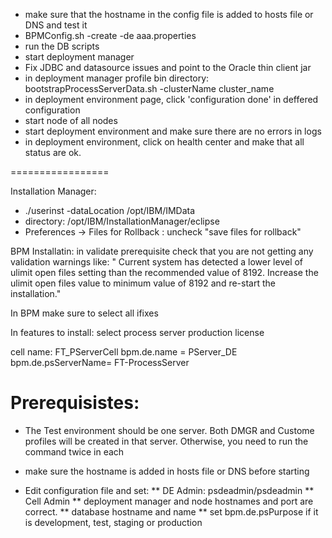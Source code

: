 * make sure that the hostname in the config file is added to hosts file or DNS and test it
* BPMConfig.sh -create -de aaa.properties
* run the DB scripts
* start deployment manager
* Fix JDBC and datasource issues and point to the Oracle thin client jar
* in deployment manager profile bin directory: bootstrapProcessServerData.sh -clusterName cluster_name
* in deployment environment page, click 'configuration done' in deffered configuration
* start node of all nodes
* start deployment environment and make sure there are no errors in logs
* in deployment environment, click on health center and make that all status are ok.


=================

Installation Manager:
* ./userinst -dataLocation /opt/IBM/IMData
* directory: /opt/IBM/InstallationManager/eclipse
* Preferences -> Files for Rollback : uncheck "save files for rollback"

BPM Installatin:
in validate prerequisite check that you are not getting any validation warnings like:
"
Current system has detected a lower level of ulimit open files setting than the recommended value of 8192. Increase the ulimit open files value to minimum value of 8192 and re-start the installation."

In BPM make sure to select all ifixes

In features to install: select process server production license

cell name: FT_PServerCell
bpm.de.name = PServer_DE
bpm.de.psServerName= FT-ProcessServer

Prerequisistes:
===============
* The Test environment should be one server.  Both DMGR and Custome profiles will be created in that server.  Otherwise, you need to run the command twice in each
* make sure the hostname is added in hosts file or DNS before starting


* Edit configuration file and set:
** DE Admin: psdeadmin/psdeadmin
** Cell Admin
** deployment manager and node hostnames and port are correct.
** database hostname and name
** set bpm.de.psPurpose if it is development, test, staging or production 

